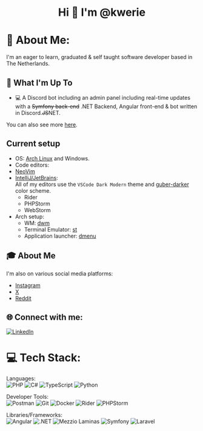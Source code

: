 <h1 align="center">Hi 👋 I'm @kwerie</h1>

# 💫 About Me:
I'm an eager to learn, graduated & self taught software developer based in The Netherlands.

## 🚀 What I'm Up To

- 💻 A Discord bot including an admin panel including real-time updates with a ~~Symfony back-end~~ .NET Backend, Angular front-end & bot written in Discord.~~JS~~NET.

You can also see more [here](https://kwerie.dev/).

## Current setup
- OS: [Arch Linux](https://archlinux.org/) and Windows.
- Code editors: 
- [NeoVim](https://neovim.io/)
- [IntelliJ/JetBrains](https://www.jetbrains.com/): \
  All of my editors use the `VSCode Dark Modern` theme and [guber-darker](https://github.com/kwerie/gruber-darker-phpstorm) color scheme.
  - Rider
  - PHPStorm
  - WebStorm
- Arch setup:
  - WM: [dwm](https://github.com/kwerie/dwm-setup)
  - Terminal Emulator: [st](https://github.com/kwerie/st-setup)
  - Application launcher: [dmenu](https://github.com/kwerie/dmenu-setup)

## 🎓 About Me

I'm also on various social media platforms:

- [Instagram](kwerieonig)
- [X](https://www.x.com/kwerieonx)
- [Reddit](https://www.reddit.com/u/kwerie)


## 🌐 Connect with me:
[![LinkedIn](https://img.shields.io/badge/LinkedIn-%230077B5.svg?logo=linkedin&logoColor=white)](https://www.linkedin.com/in/ricohermsen/)

# 💻 Tech Stack:
Languages: \
![PHP](https://img.shields.io/badge/PHP-yes?style=for-the-badge&logo=php&logoColor=white&logoSize=auto&labelColor=%23777BB4&color=%23777BB4)
![C#](https://img.shields.io/badge/C%23-yes?style=for-the-badge&logo=csharp&logoSize=auto&labelColor=%23512BD4&color=%23512BD4) 
![TypeScript](https://img.shields.io/badge/TypeScript-yes?style=for-the-badge&logo=typescript&logoColor=white&logoSize=auto&labelColor=%233178C6&color=%233178C6) 
![Python](https://img.shields.io/badge/python-%233776AB.svg?style=for-the-badge&logo=python&logoColor=white)

Developer Tools: \
![Postman](https://img.shields.io/badge/Postman-FF6C37?style=for-the-badge&logo=postman&logoColor=white) 
![Git](https://img.shields.io/badge/git-%23F05033.svg?style=for-the-badge&logo=git&logoColor=white)
![Docker](https://img.shields.io/badge/docker-%230db7ed.svg?style=for-the-badge&logo=docker&logoColor=white) 
![Rider](https://img.shields.io/badge/Rider-yes?style=for-the-badge&logo=rider&logoColor=white&logoSize=auto&labelColor=%23000000&color=%23000000)
![PHPStorm](https://img.shields.io/badge/PHPStorm-yes?style=for-the-badge&logo=phpstorm&logoColor=white&logoSize=auto&labelColor=%23000000&color=%23000000)

Libraries/Frameworks: \
![Angular](https://img.shields.io/badge/Angular-yes?style=for-the-badge&logo=angular&logoColor=white&logoSize=auto&labelColor=%230F0F11&color=%230F0F11)
![.NET](https://img.shields.io/badge/.NET-yes?style=for-the-badge&logo=dotnet&logoColor=white&logoSize=auto&labelColor=%23512BD4&color=%23512BD4)
![Mezzio Laminas](https://img.shields.io/badge/Mezzio-Laminas-yes?style=for-the-badge&logoColor=white&logoSize=auto&labelColor=%23000000&color=%23000000)
![Symfony](https://img.shields.io/badge/Symfony-yes?style=for-the-badge&logo=symfony&logoColor=white&logoSize=auto&labelColor=%23000000&color=%23000000)
![Laravel](https://img.shields.io/badge/Laravel-bleh?style=for-the-badge&logo=laravel&logoColor=white&logoSize=auto&labelColor=%23FF2D20&color=%23FF2D20)
